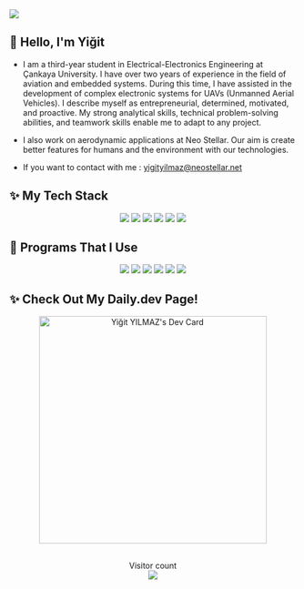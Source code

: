 <img src="https://i.hizliresim.com/bimtco8.png" />

## 👋 Hello, I'm Yiğit

- I am a third-year student in Electrical-Electronics Engineering at Çankaya University. I have over two years of experience in the field of aviation and embedded systems. During this time, I have assisted in the development of complex electronic systems for UAVs (Unmanned Aerial Vehicles). I describe myself as entrepreneurial, determined, motivated, and proactive. My strong analytical skills, technical problem-solving abilities, and teamwork skills enable me to adapt to any project.

- I also work on aerodynamic applications at Neo Stellar. Our aim is create better features for humans and the environment with our technologies.

 - If you want to contact with me : yigityilmaz@neostellar.net
 

## ✨ My Tech Stack
<div align="center">
  <img src="https://img.shields.io/badge/Java-ED8B00?style=for-the-badge&logo=java&logoColor=white" />
  <img src="https://img.shields.io/badge/Python-14354C?style=for-the-badge&logo=python&logoColor=white" />
  <img src="https://img.shields.io/badge/HTML5-E34F26?style=for-the-badge&logo=html5&logoColor=white" />
  <img src="https://img.shields.io/badge/CSS3-1572B6?style=for-the-badge&logo=css3&logoColor=white" />
  <img src="https://img.shields.io/badge/Lua-2C2D72?style=for-the-badge&logo=lua&logoColor=white" />
  <img src="https://img.shields.io/badge/JavaScript-323330?style=for-the-badge&logo=javascript&logoColor=F7DF1E" />
</div>

## 🍉 Programs That I Use

<div align="center">
  <img src="https://img.shields.io/badge/PyCharm-000000.svg?&style=for-the-badge&logo=PyCharm&logoColor=white" />
  <img src="https://img.shields.io/badge/IntelliJ_IDEA-000000.svg?style=for-the-badge&logo=intellij-idea&logoColor=white" />
  <img src="https://img.shields.io/badge/Atom-66595C?style=for-the-badge&logo=Atom&logoColor=white" />
  <img src="https://img.shields.io/badge/Visual_Studio_Code-0078D4?style=for-the-badge&logo=visual%20studio%20code&logoColor=white" />
  <img src="https://img.shields.io/badge/Adobe%20after%20affects-CF96FD?style=for-the-badge&logo=Adobe%20after%20effects&logoColor=39366" />
  <img src="https://img.shields.io/badge/Adobe%20Photoshop-31A8FF?style=for-the-badge&logo=Adobe%20Photoshop&logoColor=black" />
</div>

<p></p>

## ✨ Check Out My Daily.dev Page!

<div align="center"><a href="https://app.daily.dev/grimok"><img src="https://api.daily.dev/devcards/cf2f0ef60eba4505871e807e61a99811.png?r=rbm" width="400" alt="Yiğit YILMAZ's Dev Card"/></a></div>

##
<p align="center"> 
  Visitor count<br>
  <img src="https://profile-counter.glitch.me/grimok/count.svg" />
</p>
